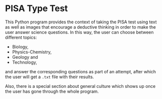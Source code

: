 # PISA Type Test
This Python program provides the context of taking the PISA test using text as well as images that encourage a deductive thinking in order to make the user answer science questions. In this way, the user can choose between different topics:
- Biology, 
- Physics-Chemistry, 
- Geology and 
- Technology, 

and answer the corresponding questions as part of an attempt, after which the user will get a `.txt` file with their results.

Also, there is a special section about general culture which shows up once the user has gone through the whole program.
